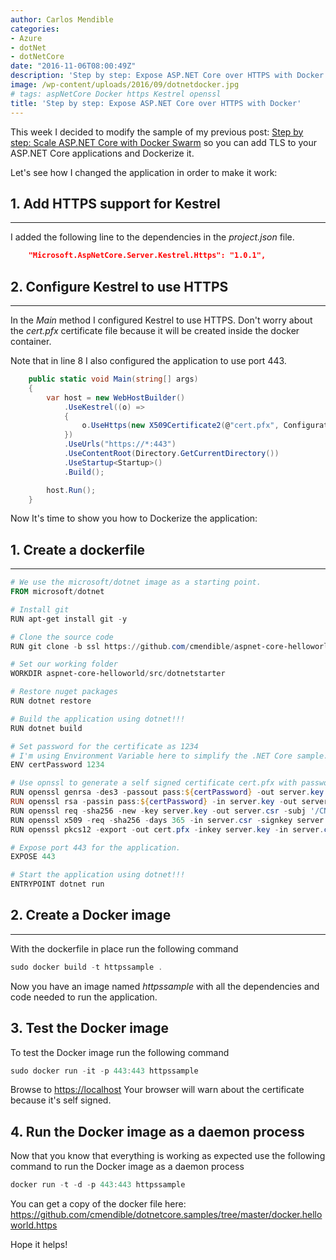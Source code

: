 ```yaml
---
author: Carlos Mendible
categories:
- Azure
- dotNet
- dotNetCore
date: "2016-11-06T08:00:49Z"
description: 'Step by step: Expose ASP.NET Core over HTTPS with Docker'
image: /wp-content/uploads/2016/09/dotnetdocker.jpg
# tags: aspNetCore Docker https Kestrel openssl
title: 'Step by step: Expose ASP.NET Core over HTTPS with Docker'
---
```

This week I decided to modify the sample of my previous post: <a href="https://carlos.mendible.com/2016/10/30/step-by-step-scale-asp-net-core-with-docker-swarm/" target="_blank">Step by step: Scale ASP.NET Core with Docker Swarm</a> so you can add TLS to your ASP.NET Core applications and Dockerize it.

Let's see how I changed the application in order to make it work:

## 1. Add HTTPS support for Kestrel
---
I added the following line to the dependencies in the <em>project.json</em> file.
    
``` json 
    "Microsoft.AspNetCore.Server.Kestrel.Https": "1.0.1",
```

## 2. Configure Kestrel to use HTTPS
---
In the <em>Main</em> method I configured Kestrel to use HTTPS. Don't worry about the <em>cert.pfx</em> certificate file because it will be created inside the docker container.
    
Note that in line 8 I also configured the application to use port 443.
    
``` csharp 
    public static void Main(string[] args)
    {
        var host = new WebHostBuilder()
            .UseKestrel((o) => 
            {
                o.UseHttps(new X509Certificate2(@"cert.pfx", Configuration["certPassword"]));
            })
            .UseUrls("https://*:443")
            .UseContentRoot(Directory.GetCurrentDirectory())
            .UseStartup<Startup>()
            .Build();

        host.Run();
    }
```

Now It's time to show you how to Dockerize the application:

## 1. Create a dockerfile
---
  

``` powershell 
# We use the microsoft/dotnet image as a starting point.
FROM microsoft/dotnet 

# Install git
RUN apt-get install git -y

# Clone the source code
RUN git clone -b ssl https://github.com/cmendible/aspnet-core-helloworld.git

# Set our working folder
WORKDIR aspnet-core-helloworld/src/dotnetstarter

# Restore nuget packages
RUN dotnet restore

# Build the application using dotnet!!!
RUN dotnet build

# Set password for the certificate as 1234
# I'm using Environment Variable here to simplify the .NET Core sample.
ENV certPassword 1234

# Use opnssl to generate a self signed certificate cert.pfx with password $env:certPassword
RUN openssl genrsa -des3 -passout pass:${certPassword} -out server.key 2048
RUN openssl rsa -passin pass:${certPassword} -in server.key -out server.key
RUN openssl req -sha256 -new -key server.key -out server.csr -subj '/CN=localhost'
RUN openssl x509 -req -sha256 -days 365 -in server.csr -signkey server.key -out server.crt
RUN openssl pkcs12 -export -out cert.pfx -inkey server.key -in server.crt -certfile server.crt -passout pass:${certPassword}

# Expose port 443 for the application.
EXPOSE 443

# Start the application using dotnet!!!
ENTRYPOINT dotnet run
```

## 2. Create a Docker image
---
With the dockerfile in place run the following command 
    
``` powershell
sudo docker build -t httpssample .
```

Now you have an image named <em>httpssample</em> with all the dependencies and code needed to run the application.
            
## 3. Test the Docker image
To test the Docker image run the following command 
          
``` powershell
sudo docker run -it -p 443:443 httpssample 
```

Browse to <a href="https://localhost" target="_blank">https://localhost</a> Your browser will warn about the certificate because it's self signed.
            
## 4. Run the Docker image as a daemon process

Now that you know that everything is working as expected use the following command to run the Docker image as a daemon process 
                
``` powershell
docker run -t -d -p 443:443 httpssample 
```
            
You can get a copy of the docker file here: <a href="https://github.com/cmendible/dotnetcore.samples/tree/master/docker.helloworld.https">https://github.com/cmendible/dotnetcore.samples/tree/master/docker.helloworld.https</a>
     
        
Hope it helps!